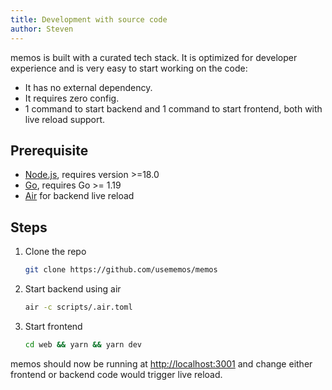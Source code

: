 ```yaml
---
title: Development with source code
author: Steven
---
```


memos is built with a curated tech stack. It is optimized for developer experience and is very easy to start working on the code:

- It has no external dependency.
- It requires zero config.
- 1 command to start backend and 1 command to start frontend, both with live reload support.

## Prerequisite

- [Node.js](https://nodejs.org/en), requires version >=18.0
- [Go](https://go.dev/), requires Go >= 1.19
- [Air](https://github.com/cosmtrek/air) for backend live reload

## Steps

1. Clone the repo

   ```bash
   git clone https://github.com/usememos/memos
   ```

2. Start backend using air

   ```bash
   air -c scripts/.air.toml
   ```

3. Start frontend

   ```bash
   cd web && yarn && yarn dev
   ```

memos should now be running at <http://localhost:3001> and change either frontend or backend code would trigger live reload.
